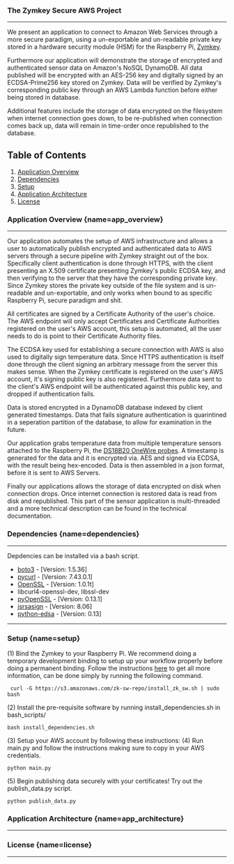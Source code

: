 ### The Zymkey Secure AWS Project
---
We present an application to connect to Amazon Web Services through a more secure paradigm, using a un-exportable and un-readable private key stored in a hardware security module (HSM) for the Raspberry Pi, [Zymkey]().

Furthermore our application will demonstrate the storage of encrypted and authenticated sensor data on Amazon's NoSQL DynamoDB. All data published will be encrypted with an AES-256 key and digitally signed by an ECDSA-Prime256 key stored on Zymkey. Data will be verified by Zymkey's corresponding public key through an AWS Lambda function before either being stored in database.

Additional features include the storage of data encrypted on the filesystem when internet connection goes down, to be re-published when connection comes back up, data will remain in time-order once republished to the database.

## Table of Contents
1. [Application Overview](#app_overview)
2. [Dependencies](#dependencies)
3. [Setup](#setup)
4. [Application Architecture](#app_architecture)
5. [License](#license)

### Application Overview [](#){name=app_overview}
---
Our application automates the setup of AWS infrastructure and allows a user to automatically publish encrypted and authenticated data to AWS servers through a secure pipeline with Zymkey straight out of the box. Specifically client authentication is done through HTTPS, with the client presenting an X.509 certificate presenting Zymkey's public ECDSA key, and then verifying to the server that they have the corresponding private key. Since Zymkey stores the  private key outside of the file system and is un-readable and un-exportable, and only works when bound to as specific Raspberry Pi, secure paradigm and shit.

All certificates are signed by a Certificate Authority of the user's choice. The AWS endpoint will only accept Certificates and Certificate Authorities registered on the user's AWS account, this setup is automated, all the user needs to do is point to their Certificate Authority files.

The ECDSA key used for establishing a secure connection with AWS is also used to digitally sign temperature data. Since HTTPS authentication is itself done through the client signing an arbitrary message from the server this makes sense. When the Zymkey certificate is registered on the user's AWS account, it's signing public key is also registered. Furthermore data sent to the client's AWS endpoint will be authenticated against this public key, and dropped if authentication fails. 

Data is stored encrypted in a DynamoDB database indexed by client generated timestamps. Data that fails signature authentication is quarintined in a seperation partition of the database, to allow for examination in the future.

Our application grabs temperature data from multiple temperature sensors attached to the Raspberry Pi, the [DS18B20 OneWire probes](https://learn.adafruit.com/adafruits-raspberry-pi-lesson-11-ds18b20-temperature-sensing/hardware). A timestamp is generated for the data and  it is encrypted via. AES and signed via ECDSA, with the result being hex-encoded. Data is then assembled in a json format, before it is sent to AWS Servers.

Finally our applications allows the storage of data encrypted on disk when connection drops. Once internet connection is restored data is read from disk and republished. This part of the sensor application is multi-threaded and a more technical description can be found in the technical documentation.

### Dependencies [](#){name=dependencies}
---
Depdencies can be installed via a bash script.

* [boto3](https://boto3.readthedocs.io/en/latest/) - [Version: 1.5.36]
* [pycurl](http://pycurl.io/) - [Version: 7.43.0.1] 
* [OpenSSL](https://www.openssl.org/) - [Version: 1.0.1t]
* libcurl4-openssl-dev, libssl-dev
* [pyOpenSSL](https://pyopenssl.org/en/stable/) - [Version: 0.13.1]
* [jsrsasign](https://kjur.github.io/jsrsasign/) - [Version: 8.06]
* [python-edsa](https://github.com/warner/python-ecdsa) - [Version: 0.13]
---
### Setup [](#){name=setup}
(1) Bind the Zymkey to your Raspberry Pi. We recommend doing a temporary development binding to setup up your workflow properly before doing a permanent binding. Follow the instructions [here]() to get all more information, can be done simply by running the following command.
```
 curl -G https://s3.amazonaws.com/zk-sw-repo/install_zk_sw.sh | sudo bash
```
(2) Install the pre-requisite software by running install_dependencies.sh in bash_scripts/
```
bash install_dependencies.sh
```
(3) Setup your AWS account by following these instructions:
(4) Run main.py and follow the instructions making sure to copy in your AWS credentials.
```
python main.py
```
(5) Begin publishing data securely with your certificates! Try out the publish_data.py script.
```
python publish_data.py
```
### Application Architecture [](#){name=app_architecture}
---
### License [](#){name=license}
---
